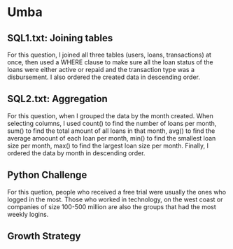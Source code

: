 # Umba
## SQL1.txt: Joining tables
For this question, I joined all three tables (users, loans, transactions) at once, then used a WHERE clause to make sure all the loan status of the loans were either active or repaid and the transaction type was a disbursement. I also ordered the created data in descending order. 

## SQL2.txt: Aggregation
For this question, when I grouped the data by the month created. When selecting columns, I used count() to find the number of loans per month, sum() to find the total amount of all loans in that month, avg() to find the average amoount of each loan per month, min() to find the smallest loan size per month, max() to find the largest loan size per month. Finally, I ordered the data by month in descending order.

## Python Challenge
For this quetion, people who received a free trial were usually the ones who logged in the most. Those who worked in technology, on the west coast or companies of size 100-500 million are also the groups that had the most weekly logins. 

## Growth Strategy
